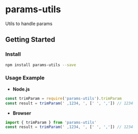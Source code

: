 # params-utils

Utils to handle params

## Getting Started

### Install

```bash
npm install params-utils --save
```

### Usage Example

- **Node.js**

```javascript
const trimParam = require('params-utils').trimParam
const result = trimParam(' ,1234, ', [' ', ',']) // 1234
```

- **Browser**

```javascript
import { trimParam } from 'params-utils'
const result = trimParam(' ,1234, ', [' ', ',']) // 1234
```
